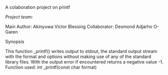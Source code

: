 A colaboration project on printf

_Project team:_

Main Author: Akinyuwa Victor Blessing
Collaborator: Desmond Adjarho O-Garen

Synopsis

This function _printf() writes output to stdout, the standard output stream with the format and options without making use of any of the standard library files. With the output error if encountered returns a negative value -1. Function used: int _printf(const char format)
